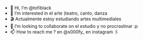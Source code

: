 - 👋 Hi, I’m @tofiblack
- 👀 I’m interested in  el arte (teatro, canto, danza 
- 🎬 Actualmente estoy estudiando artes multimediales
- 💞️ I’m looking to collaborate on  el estudio y no procrastinar :p
- 📫 How to reach me ? en @s000fy_ en instagram  🖇️

<!---
tofiblack/tofiblack is a ✨ special ✨ repository because its `README.md` (this file) appears on your GitHub profile.
You can click the Preview link to take a look at your changes.
--->
